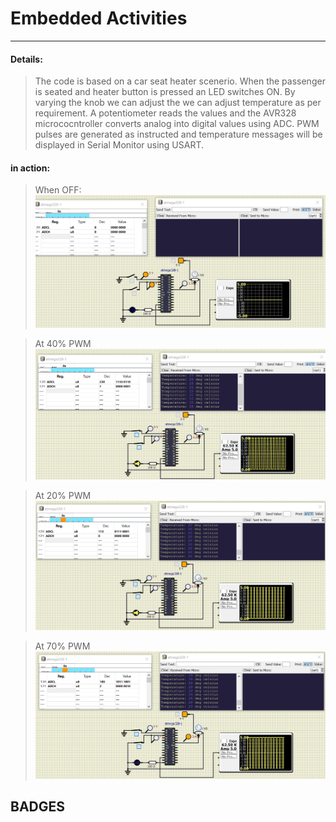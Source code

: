 # Embedded Activities
<hr>

#### Details:
> The code is based on a car seat heater scenerio. When the passenger is seated and heater button is pressed an LED switches ON. By varying the knob we can adjust the we can adjust temperature as per requirement. A potentiometer reads the values and the AVR328 micrococntroller converts  analog into digital values using ADC. PWM pulses are generated as instructed and temperature messages will be displayed in Serial Monitor using USART.
#### in action:

> When OFF:
![](https://github.com/malavika-m/embedded_activities/blob/e9e38179683b62753fd53dff9e44ec0c9f031479/simulation/Screenshot%20(42).png)

> At 40% PWM 
![](https://github.com/malavika-m/embedded_activities/blob/e9e38179683b62753fd53dff9e44ec0c9f031479/simulation/Screenshot%20(43).png)

> At 20% PWM
![](https://github.com/malavika-m/embedded_activities/blob/e9e38179683b62753fd53dff9e44ec0c9f031479/simulation/Screenshot%20(44).png)

>At 70% PWM
![](https://github.com/malavika-m/embedded_activities/blob/e9e38179683b62753fd53dff9e44ec0c9f031479/simulation/Screenshot%20(45).png)

## BADGES
